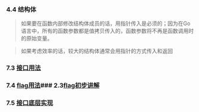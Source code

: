 ### 4.4 结构体

>如果要在函数内部修改结构体成员的话，用指针传入是必须的；因为在Go语言中，所有的函数参数都是值拷贝传入的，函数参数将不再是函数调用时的原始变量。

>如果考虑效率的话，较大的结构体通常会用指针的方式传入和返回
### 7.3 [接口用法](https://gopl-zh.github.io/ch7/ch7-03.html)
### 7.4 [flag用法](https://gopl-zh.github.io/ch7/ch7-04.html)### 2.3[flag初步讲解](https://gopl-zh.github.io/ch2/ch2-03.html)
### 7.5 [接口底层实现](https://gopl-zh.github.io/ch7/ch7-05.html)
